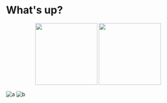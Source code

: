 #  What's up? 

<p align="center">
   <img src="https://github-readme-stats.vercel.app/api/wakatime?username=romankoshchei&theme=nord&hide_border=true&langs_count=4&custom_title=Week%20activity" height=170>
   <img src="https://github-readme-stats.vercel.app/api/top-langs?username=roman-koshchei&theme=nord&hide=html&hide_title=true&langs_count=3&hide_border=true" height=170>
</p>

![a](https://github-readme-stats.vercel.app/api/top-langs?username=roman-koshchei&theme=nord&hide=html&hide_title=true&langs_count=4&hide_border=true)
![b](https://github-readme-stats.vercel.app/api/top-langs?username=roman-koshchei&count_private=true&langs_count=4)
